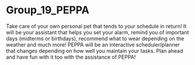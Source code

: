 # Group_19_PEPPA


Take care of your own personal pet that tends to your schedule in return! It will be your assistant that helps you set your alarm, remind you of important days (midterms or birthdays), recommend what to wear depending on the weather and much more! PEPPA will be an interactive scheduler/planner that changes depending on how well you maintain your tasks. Plan ahead and have fun with it too with the assistance of PEPPA!